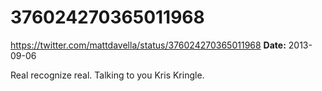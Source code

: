 # 376024270365011968
https://twitter.com/mattdavella/status/376024270365011968
**Date:** 2013-09-06

Real recognize real. Talking to you Kris Kringle.
